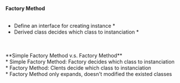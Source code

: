 **Factory Method** <br/>
<br/>
* Define an interface for creating instance  * <br/>
* Derived class decides which class to instanciation   * <br/>
<br/>
<br/>
**Simple Factory Method v.s. Factory Method**<br/>
* Simple Factory Method: Factory decides which class to instanciation<br/>
* Factory Method: Clents decide which class to instanciation<br/>
* Factory Method only expands, doesn't modified the existed classes<br/>

